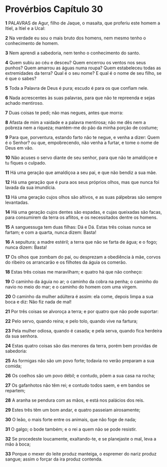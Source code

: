 # Provérbios Capítulo 30

**1** 	PALAVRAS de Agur, filho de Jaque, o masaíta, que proferiu este homem a Itiel, a Itiel e a Ucal:

**2** 	Na verdade eu sou o mais bruto dos homens, nem mesmo tenho o conhecimento de homem.

**3** 	Nem aprendi a sabedoria, nem tenho o conhecimento do santo.

**4** 	Quem subiu ao céu e desceu? Quem encerrou os ventos nos seus punhos? Quem amarrou as águas numa roupa? Quem estabeleceu todas as extremidades da terra? Qual é o seu nome? E qual é o nome de seu filho, se é que o sabes?

**5** 	Toda a Palavra de Deus é pura; escudo é para os que confiam nele.

**6** 	Nada acrescentes às suas palavras, para que não te repreenda e sejas achado mentiroso.

**7** 	Duas coisas te pedi; não mas negues, antes que morra:

**8** 	Afasta de mim a vaidade e a palavra mentirosa; não me dês nem a pobreza nem a riqueza; mantém-me do pão da minha porção de costume;

**9** 	Para que, porventura, estando farto não te negue, e venha a dizer: Quem é o Senhor? ou que, empobrecendo, não venha a furtar, e tome o nome de Deus em vão.

**10** 	Não acuses o servo diante de seu senhor, para que não te amaldiçoe e tu fiques o culpado.

**11** 	Há uma geração que amaldiçoa a seu pai, e que não bendiz a sua mãe.

**12** 	Há uma geração que é pura aos seus próprios olhos, mas que nunca foi lavada da sua imundícia.

**13** 	Há uma geração cujos olhos são altivos, e as suas pálpebras são sempre levantadas.

**14** 	Há uma geração cujos dentes são espadas, e cujas queixadas são facas, para consumirem da terra os aflitos, e os necessitados dentre os homens.

**15** 	A sanguessuga tem duas filhas: Dá e Dá. Estas três coisas nunca se fartam; e com a quarta, nunca dizem: Basta!

**16** 	A sepultura; a madre estéril; a terra que não se farta de água; e o fogo; nunca dizem: Basta!

**17** 	Os olhos que zombam do pai, ou desprezam a obediência à mãe, corvos do ribeiro os arrancarão e os filhotes da águia os comerão.

**18** 	Estas três coisas me maravilham; e quatro há que não conheço:

**19** 	O caminho da águia no ar; o caminho da cobra na penha; o caminho do navio no meio do mar; e o caminho do homem com uma virgem.

**20** 	O caminho da mulher adúltera é assim: ela come, depois limpa a sua boca e diz: Não fiz nada de mal!

**21** 	Por três coisas se alvoroça a terra; e por quatro que não pode suportar:

**22** 	Pelo servo, quando reina; e pelo tolo, quando vive na fartura;

**23** 	Pela mulher odiosa, quando é casada; e pela serva, quando fica herdeira da sua senhora.

**24** 	Estas quatro coisas são das menores da terra, porém bem providas de sabedoria:

**25** 	As formigas não são um povo forte; todavia no verão preparam a sua comida;

**26** 	Os coelhos são um povo débil; e contudo, põem a sua casa na rocha;

**27** 	Os gafanhotos não têm rei; e contudo todos saem, e em bandos se repartem;

**28** 	A aranha se pendura com as mãos, e está nos palácios dos reis.

**29** 	Estes três têm um bom andar, e quatro passeiam airosamente;

**30** 	O leão, o mais forte entre os animais, que não foge de nada;

**31** 	O galgo; o bode também; e o rei a quem não se pode resistir.

**32** 	Se procedeste loucamente, exaltando-te, e se planejaste o mal, leva a mão à boca;

**33** 	Porque o mexer do leite produz manteiga, o espremer do nariz produz sangue; assim o forçar da ira produz contenda.

